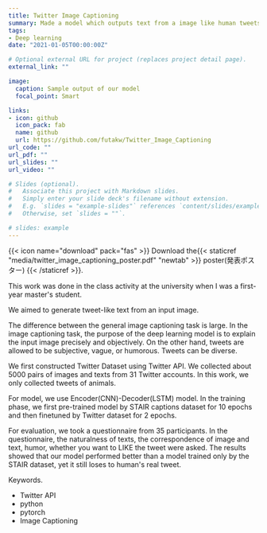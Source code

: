 ```yaml
---
title: Twitter Image Captioning
summary: Made a model which outputs text from a image like human tweets, using Encoder-Decoder Model. Application of image captioning technique.
tags:
- Deep learning
date: "2021-01-05T00:00:00Z"

# Optional external URL for project (replaces project detail page).
external_link: ""

image:
  caption: Sample output of our model
  focal_point: Smart

links:
- icon: github
  icon_pack: fab
  name: github
  url: https://github.com/futakw/Twitter_Image_Captioning
url_code: ""
url_pdf: ""
url_slides: ""
url_video: ""

# Slides (optional).
#   Associate this project with Markdown slides.
#   Simply enter your slide deck's filename without extension.
#   E.g. `slides = "example-slides"` references `content/slides/example-slides.md`.
#   Otherwise, set `slides = ""`.

# slides: example
---
```

{{< icon name="download" pack="fas" >}} Download the{{< staticref "media/twitter_image_captioning_poster.pdf" "newtab" >}} poster(発表ポスター) {{< /staticref >}}.

This work was done in the class activity at the university when I was a first-year master's student.

We aimed to generate tweet-like text from an input image.

The difference between the general image captioning task is large. In the image captioning task, the purpose of the deep learning model is to explain the input image precisely and objectively. On the other hand, tweets are allowed to be subjective, vague, or humorous. Tweets can be diverse.

We first constructed Twitter Dataset using Twitter API. We collected about 5000 pairs of images and texts from 31 Twitter accounts. In this work, we only collected tweets of animals.

For model, we use Encoder(CNN)-Decoder(LSTM) model. In the training phase, we first pre-trained model by STAIR captions dataset for 10 epochs and then finetuned by Twitter dataset for 2 epochs.

For evaluation, we took a questionnaire from 35 participants. In the questionnaire, the naturalness of texts, the correspondence of image and text, humor, whether you want to LIKE the tweet were asked. The results showed that our model performed better than a model trained only by the STAIR dataset, yet it still loses to human's real tweet.


Keywords.
- Twitter API
- python
- pytorch
- Image Captioning